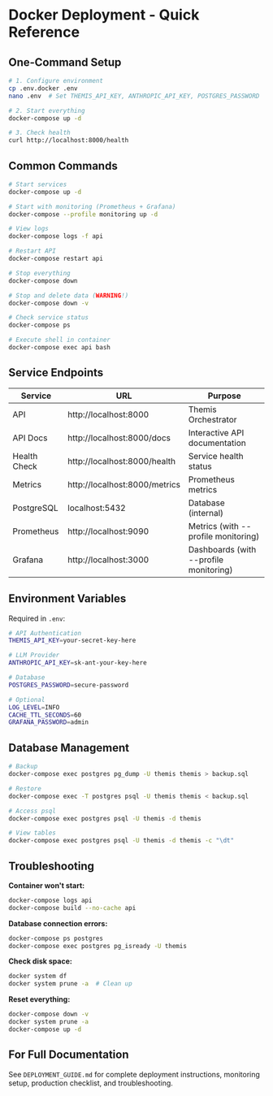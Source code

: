 # Docker Deployment - Quick Reference

## One-Command Setup

```bash
# 1. Configure environment
cp .env.docker .env
nano .env  # Set THEMIS_API_KEY, ANTHROPIC_API_KEY, POSTGRES_PASSWORD

# 2. Start everything
docker-compose up -d

# 3. Check health
curl http://localhost:8000/health
```

## Common Commands

```bash
# Start services
docker-compose up -d

# Start with monitoring (Prometheus + Grafana)
docker-compose --profile monitoring up -d

# View logs
docker-compose logs -f api

# Restart API
docker-compose restart api

# Stop everything
docker-compose down

# Stop and delete data (WARNING!)
docker-compose down -v

# Check service status
docker-compose ps

# Execute shell in container
docker-compose exec api bash
```

## Service Endpoints

| Service | URL | Purpose |
|---------|-----|---------|
| API | http://localhost:8000 | Themis Orchestrator |
| API Docs | http://localhost:8000/docs | Interactive API documentation |
| Health Check | http://localhost:8000/health | Service health status |
| Metrics | http://localhost:8000/metrics | Prometheus metrics |
| PostgreSQL | localhost:5432 | Database (internal) |
| Prometheus | http://localhost:9090 | Metrics (with --profile monitoring) |
| Grafana | http://localhost:3000 | Dashboards (with --profile monitoring) |

## Environment Variables

Required in `.env`:

```bash
# API Authentication
THEMIS_API_KEY=your-secret-key-here

# LLM Provider
ANTHROPIC_API_KEY=sk-ant-your-key-here

# Database
POSTGRES_PASSWORD=secure-password

# Optional
LOG_LEVEL=INFO
CACHE_TTL_SECONDS=60
GRAFANA_PASSWORD=admin
```

## Database Management

```bash
# Backup
docker-compose exec postgres pg_dump -U themis themis > backup.sql

# Restore
docker-compose exec -T postgres psql -U themis themis < backup.sql

# Access psql
docker-compose exec postgres psql -U themis -d themis

# View tables
docker-compose exec postgres psql -U themis -d themis -c "\dt"
```

## Troubleshooting

**Container won't start:**
```bash
docker-compose logs api
docker-compose build --no-cache api
```

**Database connection errors:**
```bash
docker-compose ps postgres
docker-compose exec postgres pg_isready -U themis
```

**Check disk space:**
```bash
docker system df
docker system prune -a  # Clean up
```

**Reset everything:**
```bash
docker-compose down -v
docker system prune -a
docker-compose up -d
```

## For Full Documentation

See `DEPLOYMENT_GUIDE.md` for complete deployment instructions, monitoring setup, production checklist, and troubleshooting.
